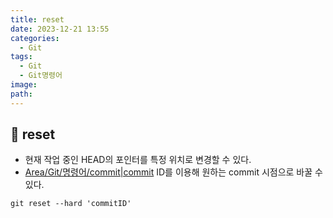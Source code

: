 ```yaml
---
title: reset
date: 2023-12-21 13:55
categories:
  - Git
tags:
  - Git
  - Git명령어
image: 
path:
---
```


## 🌈 reset
+ 현재 작업 중인 HEAD의 포인터를 특정 위치로 변경할 수 있다.
+ [Area/Git/명령어/commit|commit](https://sonjh919.github.io/posts/Area/Git/명령어/commit|commit) ID를 이용해 원하는 commit 시점으로 바꿀 수 있다.
```dos
git reset --hard 'commitID'
```

